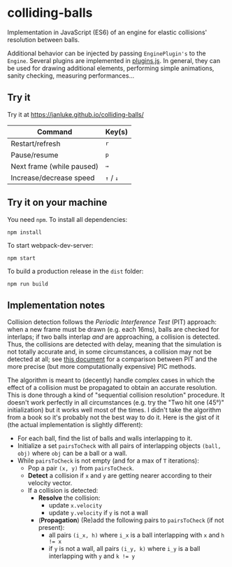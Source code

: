 # colliding-balls
Implementation in JavaScript (ES6) of an engine for elastic collisions' resolution between balls.

Additional behavior can be injected by passing `EnginePlugin's` to the `Engine`.
Several plugins are implemented in [plugins.js](src/plugins.js). In general, they can be used for drawing additional elements, performing simple animations, sanity checking, 
measuring performances...

## Try it
Try it at https://janluke.github.io/colliding-balls/

| Command                   | Key(s)                               |
|---------------------------|--------------------------------------|
| Restart/refresh           | <kbd>r</kbd>                         |
| Pause/resume              | <kbd>p</kbd>                         |
| Next frame (while paused) | <kbd>→</kbd>                         |
| Increase/decrease speed   | <kbd>↑</kbd>  / <kbd>↓</kbd>         |

## Try it on your machine
You need `npm`. To install all dependencies:
```
npm install
``` 
To start webpack-dev-server:
```
npm start
```
To build a production release in the `dist` folder:
```
npm run build
```

## Implementation notes
Collision detection follows the _Periodic Interference Test_ (PIT) approach: 
when a new frame must be drawn (e.g. each 16ms), balls are checked for interlaps; if two balls
interlap _and_ are approaching, a collision is detected. Thus, the collisions
are detected with delay, meaning that the simulation is not totally accurate and,
in some circumstances, a collision may not be detected at all; 
see [this document](https://www.cc.gatech.edu/~jarek/graphics/material/collisionWarkariJamsandekar.pdf)
for a comparison between PIT and the more precise (but more computationally expensive) PIC methods.

The algorithm is meant to (decently) handle complex cases in which the effect of a collision must 
be propagated to obtain an accurate resolution. This is done through a kind of "sequential collision resolution" 
procedure. It doesn't work perfectly in all circumstances (e.g. try the "Two hit one (45°)" initialization)
but it works well most of the times.
I didn't take the algorithm from a book so it's probably not the best way to do it. 
Here is the gist of it (the actual implementation is slightly different):

* For each ball, find the list of balls and walls interlapping to it.
* Initialize a set `pairsToCheck` with all pairs of interlapping objects `(ball, obj)`
  where `obj` can be a ball or a wall.
* While `pairsToCheck` is not empty (and for a max of `T` iterations):
    - Pop a pair `(x, y)` from `pairsToCheck`.
    - **Detect** a collision if `x` and `y` are getting nearer according to their velocity vector.
    - If a collision is detected:
        * **Resolve** the collision:
            - update `x.velocity`
            - update `y.velocity` if `y` is not a wall
        * (**Propagation**) (Re)add the following pairs to `pairsToCheck` (if not present):
            - all pairs `(i_x, h)` where `i_x` is a ball interlapping with `x` and `h != x`
            - if `y` is not a wall, all pairs `(i_y, k)` where `i_y` is a ball interlapping with `y` and `k != y`
